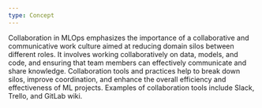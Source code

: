 ```yaml
---
type: Concept
---
```


Collaboration in MLOps emphasizes the importance of a collaborative and communicative work culture aimed at reducing domain silos between different roles. It involves working collaboratively on data, models, and code, and ensuring that team members can effectively communicate and share knowledge. Collaboration tools and practices help to break down silos, improve coordination, and enhance the overall efficiency and effectiveness of ML projects. Examples of collaboration tools include Slack, Trello, and GitLab wiki.